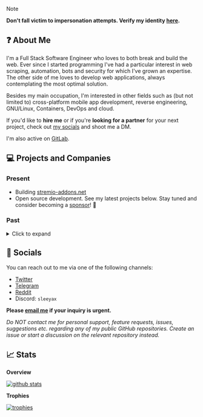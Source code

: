> [!NOTE]  
> **Don't fall victim to impersonation attempts. Verify my identity [here](https://gist.github.com/sleeyax/9a11e158f3313826eb75ace6afee23d2).**

## :question: About Me
I'm a Full Stack Software Engineer who loves to both break and build the web. Ever since I started programming I've had a particular interest in web scraping, automation, bots and security for which I've grown an expertise. The other side of me loves to develop web applications, always contemplating the most optimal solution.

Besides my main occupation, I'm interested in other fields such as (but not limited to) cross-platform mobile app development, reverse engineering, GNU/Linux, Containers, DevOps and cloud.

If you'd like to **hire me** or if you're **looking for a partner** for your next project, check out [my socials](#Socials) and shoot me a DM.

I'm also active on [GitLab](https://gitlab.com/sleeyax).

## 💻 Projects and Companies

### Present
- Building [stremio-addons.net](https://beta.stremio-addons.net)
- Open source development. See my latest projects below. Stay tuned and consider becoming a [sponsor](https://github.com/sponsors/sleeyax/)! 👀

### Past
<details>
  <summary>Click to expand</summary>
  
- 2024-09 -> 2024-10: Built [leadiculous.io](https://leadiculous.io), a real-time B2C platform to help your business find new customers.
  - Leadiculous monitors social media so you don't have to spend hours browsing Reddit, Twitter/X etc. in the hopes of finding someone who might be interested in your product or service.
  - AI-filtered leads, AI crafted DMs, real-time notification & more goodies!
  - Project discontinued due to shifted personal interests. More information [here](https://github.com/leadiculous/app/discussions/1).
- 2023-06 -> 2025-03 : All in one dating app automation suite for OFM (feat. snkr friends).
  - 2023-06 -> 2024-03: Autmation bot for snapchat
    - Built an attestaition token 'signer' emulator in Java/Kotlin
    - Reverse engineered compiled protocol buffers back to their original source `.proto` files
    - Maintained a fully functional web app in C#
    - Gained devops experience deploying at scale to Microsoft Azure cloud platform
    - Learned not to trust everyone by default
  - 2023-10 -> 2023-12: Automation bot for Bumble
    - Improved an existing Bumble web bot to improve success rate
    - Partially reverse engineered Bumble Mobile's wire format (unfinished due to other priorities)
  - 2024-03 -> 2025-03: Automation bot for Tinder
    - Built a fully functional CLI app in go with varying success rates
- 2023: [Stremio](https://www.stremio.com/) media player & content aggregator
  - Bootstrapped a fresh mobile app for Android and iOS using Kotlin & Compose
- 2022: [Pixl NFT marketplace](https://github.com/infinitydotxyz) (formerly known as flow.so and infinity.xyz) to trade digital assets on the ETH blockchain
- 2019 -> 2021: [Cybersole](https://twitter.com/CyberSole) AIO (All In One) web automation software to automatically purchase online items (shoes, clothing, collectibles)
  - Wrote and maintained site modules
  - Reverse engineered all kinds of antibot and WAFs - including mobile versions
- 2019: [Ignite](https://twitter.com/lgnite) another AIO bot company 
  - Rewrote most of the codebase from JavaScript spaghetti code to a modular TypeScript codebase and migrated from plain CSS to SCSS modules
- 2018 -> ... : [Stremio Community](https://www.stremio.com/) media player & content aggregator
  - Built plenty of [addons](https://github.com/sleeyax/stremio-addons) for the platform and moderated the [r/StremioAddons](https://www.reddit.com/r/stremioaddons) community
  - Built an [unofficial SDK](https://github.com/sleeyax/stremio-addon-sdk) in Rust
- 2017-2018: [Fiverr](https://www.fiverr.com/sleeyax) where it all began...

</details>

## :wave: Socials
You can reach out to me via one of the following channels: 
- [Twitter](https://twitter.com/sleeyax)
- [Telegram](https://t.me/sleeyax)
- [Reddit](https://www.reddit.com/user/Sleeyax1)
- Discord: `sleeyax`

**Please [email me](mailto:sleeyax@gmail.com) if your inquiry is urgent.**

*Do NOT contact me for personal support, feature requests, issues, suggestions etc. regarding any of my public GitHub repositories. Create an issue or start a discussion on the relevant repository instead.*

## :chart_with_upwards_trend:  Stats
**Overview**

[![github stats](https://github-readme-stats.vercel.app/api?username=sleeyax&count_private=true&show_icons=true&hide_title=true&theme=dracula)](https://github.com/anuraghazra/github-readme-stats)

**Trophies**

[![trophies](https://github-profile-trophy.vercel.app/?username=sleeyax&theme=onedark&column=-1)](https://github.com/ryo-ma/github-profile-trophy)
